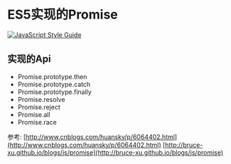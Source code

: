 # ES5实现的Promise
[![JavaScript Style Guide](https://img.shields.io/badge/code_style-standard-brightgreen.svg)](https://standardjs.com)

## 实现的Api
- Promise.prototype.then
- Promise.prototype.catch
- Promise.prototype.finally
- Promise.resolve
- Promise.reject
- Promise.all
- Promise.race

参考:
[http://www.cnblogs.com/huansky/p/6064402.html](http://www.cnblogs.com/huansky/p/6064402.html)
[http://bruce-xu.github.io/blogs/js/promise](http://bruce-xu.github.io/blogs/js/promise)